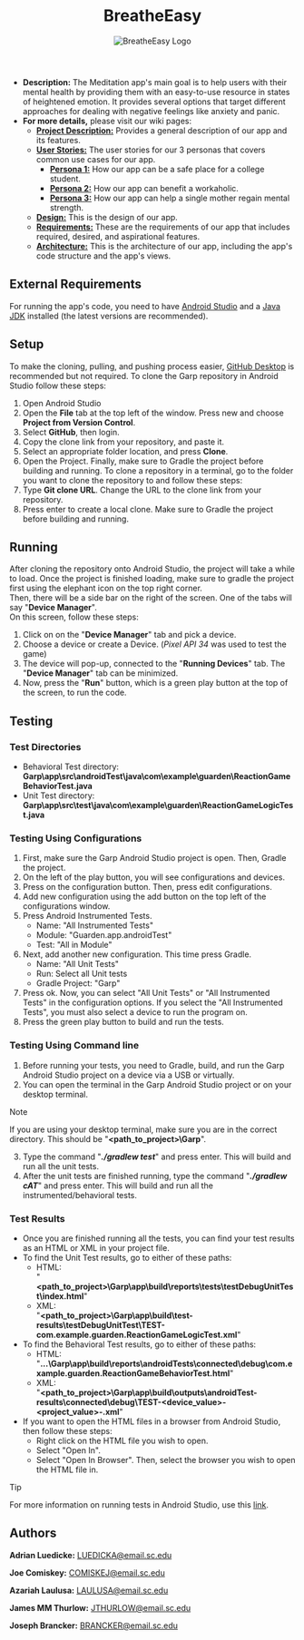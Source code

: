 <header>
  <div class="header-title">
    <h1>BreatheEasy</h1>
    <img src="path-to-logo.png" alt="BreatheEasy Logo" style="max-width:100%; height:auto;">
  </div>
</header>

* **Description:** The Meditation app's main goal is to help users with their mental health by providing them with an easy-to-use resource in states of heightened emotion.
It provides several options that target different approaches for dealing with negative feelings like anxiety and panic.
* **For more details,** please visit our wiki pages:
    *  [**Project Description:**](https://github.com/SCCapstone/Garp/wiki/Project-Description) Provides a general description of our app and its features.
    *  [**User Stories:**](https://github.com/SCCapstone/Garp/wiki/User-Stories) The user stories for our 3 personas that covers common use cases for our app.
        * [**Persona 1:**](https://github.com/SCCapstone/Garp/wiki/Persona-1:-Adam-Quin) How our app can be a safe place for a college student.
        * [**Persona 2:**](https://github.com/SCCapstone/Garp/wiki/Persona-2:-Gustav-Schm%C3%B6rgenschnitzel) How our app can benefit a workaholic.
        * [**Persona 3:**](https://github.com/SCCapstone/Garp/wiki/Persona-3:-Sofia-Martin) How our app can help a single mother regain mental strength.
    * [**Design:**](https://github.com/SCCapstone/Garp/wiki/Design) This is the design of our app.
    * [**Requirements:**](https://github.com/SCCapstone/Garp/wiki/Requirements) These are the requirements of our app that includes required, desired, and aspirational features.
    * [**Architecture:**](https://github.com/SCCapstone/Garp/wiki/Architecture) This is the architecture of our app, including the app's code structure and the app's views.

## External Requirements
For running the app's code, you need to have [Android Studio](https://developer.android.com/studio) and a [Java JDK](https://www.oracle.com/java/technologies/downloads/#java8-windows) installed (the latest versions are recommended).

## Setup
To make the cloning, pulling, and pushing process easier, [GitHub Desktop](https://desktop.github.com/) is recommended but not required.
To clone the Garp repository in Android Studio follow these steps:
1. Open Android Studio
2. Open the **File** tab at the top left of the window. Press new and choose **Project from Version Control**.
3. Select **GitHub**, then login.
4. Copy the clone link from your repository, and paste it.
5. Select an appropriate folder location, and press **Clone**.
6. Open the Project. Finally, make sure to Gradle the project before building and running.
To clone a repository in a terminal, go to the folder you want to clone the repository to and follow these steps:
1. Type **Git clone URL**. Change the URL to the clone link from your repository.
2. Press enter to create a local clone. Make sure to Gradle the project before building and running.

## Running
After cloning the repository onto Android Studio, the project will take a while to load.
Once the project is finished loading, make sure to gradle the project first using the elephant icon on the top right corner.\
Then, there will be a side bar on the right of the screen. One of the tabs will say "**Device Manager**".\
On this screen, follow these steps:
1. Click on on the "**Device Manager**" tab and pick a device.
2. Choose a device or create a Device. (_Pixel API 34_ was used to test the game)
3. The device will pop-up, connected to the "**Running Devices**" tab. The "**Device Manager**" tab can be minimized.
4. Now, press the "**Run**" button, which is a green play button at the top of the screen, to run the code.

## Testing

### Test Directories
   * Behavioral Test directory:<br /> **Garp\app\src\androidTest\java\com\example\guarden\ReactionGameBehaviorTest.java**
   * Unit Test directory:<br /> **Garp\app\src\test\java\com\example\guarden\ReactionGameLogicTest.java**

### Testing Using Configurations
1. First, make sure the Garp Android Studio project is open. Then, Gradle the project.
3. On the left of the play button, you will see configurations and devices.
4. Press on the configuration button. Then, press edit configurations.
5. Add new configuration using the add button on the top left of the configurations window.
6. Press Android Instrumented Tests.
   * Name: "All Instrumented Tests"
   * Module: "Guarden.app.androidTest"
   * Test: "All in Module"
7. Next, add another new configuration. This time press Gradle.
   * Name: "All Unit Tests"
   * Run: Select all Unit tests
   * Gradle Project: "Garp"
8. Press ok. Now, you can select "All Unit Tests" or "All Instrumented Tests" in the configuration options. If you select the "All Instrumented Tests", you must also select a device to run the program on.
9. Press the green play button to build and run the tests.

### Testing Using Command line
1. Before running your tests, you need to Gradle, build, and run the Garp Android Studio project on a device via a USB or virtually.
2. You can open the terminal in the Garp Android Studio project or on your desktop terminal.

>[!NOTE]
>If you are using your desktop terminal, make sure you are in the correct directory. This should be "**<path_to_project>\Garp**".

3. Type the command "**_./gradlew test_**" and press enter. This will build and run all the unit tests.
4. After the unit tests are finished running, type the command "**_./gradlew cAT_**" and press enter. This will build and run all the instrumented/behavioral tests.

### Test Results
   * Once you are finished running all the tests, you can find your test results as an HTML or XML in your project file.
   * To find the Unit Test results, go to either of these paths:
      * HTML:<br /> "**<path_to_project>\Garp\app\build\reports\tests\testDebugUnitTest\index.html**"
      * XML:<br /> "**<path_to_project>\Garp\app\build\test-results\testDebugUnitTest\TEST-com.example.guarden.ReactionGameLogicTest.xml**"
   * To find the Behavioral Test results, go to either of these paths:
      * HTML:<br /> "**...\Garp\app\build\reports\androidTests\connected\debug\com.example.guarden.ReactionGameBehaviorTest.html**"
      * XML:<br /> "**<path_to_project>\Garp\app\build\outputs\androidTest-results\connected\debug\TEST-<device_value>-<project_value>-.xml**"
   * If you want to open the HTML files in a browser from Android Studio, then follow these steps:
      * Right click on the HTML file you wish to open.
      * Select "Open In".
      * Select "Open In Browser". Then, select the browser you wish to open the HTML file in.

>[!TIP]
> For more information on running tests in Android Studio, use this [link](https://developer.android.com/studio/test).

## Authors
**Adrian Luedicke:** <LUEDICKA@email.sc.edu>

**Joe Comiskey:** <COMISKEJ@email.sc.edu>

**Azariah Laulusa:** <LAULUSA@email.sc.edu>

**James MM Thurlow:** <JTHURLOW@email.sc.edu>

**Joseph Brancker:** <BRANCKER@email.sc.edu>
